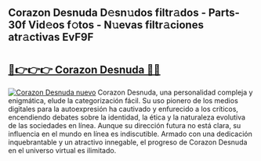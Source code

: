 ## Corazon Desnuda D𝚎sn𝚞dos filtr𝚊dos - Parts-30f Vid𝚎os f𝚘tos - N𝚞evas filtr𝚊ciones atr𝚊ctivas EvF9F

# <h2><a href="http://mb2pqna.tromn.icu/?c=Corazon+Desnuda">🔗👉👉👉 Corazon Desnuda 🔗🔗</a></h2>

[![Corazon Desnuda nuevo](https://i.imgur.com/pEAQMta.gif)](http://mb2pqna.tromn.icu/?c=Corazon+Desnuda)
Corazon Desnuda, una personalidad compleja y enigmática, elude la categorización fácil. Su uso pionero de los medios digitales para la autoexpresión ha cautivado y enfurecido a los críticos, encendiendo debates sobre la identidad, la ética y la naturaleza evolutiva de las sociedades en línea. Aunque su dirección futura no está clara, su influencia en el mundo en línea es indiscutible. Armado con una dedicación inquebrantable y un atractivo innegable, el progreso de Corazon Desnuda en el universo virtual es ilimitado.
